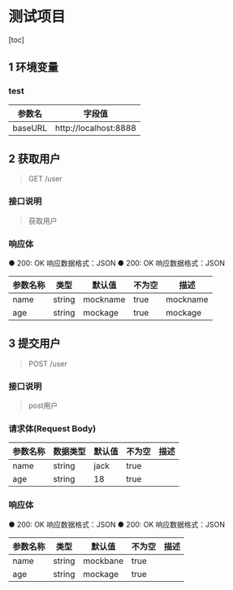 # 测试项目
[toc]
## 1	环境变量

### test

| 参数名 | 字段值 |
| ------ | ------ |
|baseURL|http://localhost:8888|


## 2	获取用户

> GET  /user
### 接口说明
> 获取用户
### 响应体
● 200: OK 响应数据格式：JSON
● 200: OK 响应数据格式：JSON

| 参数名称 | 类型 | 默认值 | 不为空 | 描述 |
| ------ | ------ | ------ | ------ | ------ |
| name|string|mockname|true|mockname|
| age|string|mockage|true|mockage|


## 3	提交用户

> POST  /user
### 接口说明
> post用户
### 请求体(Request Body)

| 参数名称 | 数据类型 | 默认值 | 不为空 | 描述 |
| ------ | ------ | ------ | ------ | ------ |
| name|string|jack|true||
| age|string|18|true||

### 响应体
● 200: OK 响应数据格式：JSON
● 200: OK 响应数据格式：JSON

| 参数名称 | 类型 | 默认值 | 不为空 | 描述 |
| ------ | ------ | ------ | ------ | ------ |
| name|string|mockbane|true||
| age|string|mockage|true||

